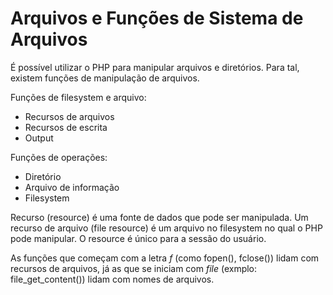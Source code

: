 # Arquivos e Funções de Sistema de Arquivos

É possível utilizar o PHP para manipular arquivos e diretórios.
Para tal, existem funções de manipulação de arquivos.

Funções de filesystem e arquivo:

* Recursos de arquivos
* Recursos de escrita
* Output

Funções de operações:

* Diretório
* Arquivo de informação
* Filesystem

Recurso (resource) é uma fonte de dados que pode ser manipulada. Um recurso de arquivo (file resource) é um arquivo no filesystem no qual o PHP pode manipular. O resource é único para a sessão do usuário.

As funções que começam com a letra *f* (como fopen(), fclose()) lidam com recursos
de arquivos, já as que se iniciam com *file* (exmplo: file_get_content()) lidam
com nomes de arquivos.
